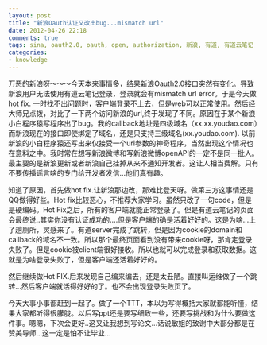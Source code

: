 ```yaml
---
layout: post
title: "新浪Oauth认证又改出bug...mismatch url"
date: 2012-04-26 22:18
comments: true
tags: sina, oauth2.0, oauth, open, authorization, 新浪, 有道, 有道云笔记
categories:
- knowledge
---
```

万恶的新浪呀～～～今天本来事情多，结果新浪Oauth2.0接口突然有变化。导致新浪用户无法使用有道云笔记登录，登录就会有mismatch url error。于是今天做hot fix. 一时找不出问题时，客户端登录不上去，但是web可以正常使用。然后经大师兄点拨，对比了一下两个访问新浪的url,终于发现了不同。原因在于某个新浪小白程序猿写程序出了bug。我的callback地址是四级域名（xx.xx.youdao.com）而新浪现在的接口即使绑定了域名，还是只支持三级域名(xx.youdao.com). 以前新浪的小白程序猿还写出来仅接受一个url参数的神奇程序，当然出现这个情况也在意料之中。我时常在想写新浪微博和写新浪微博openAPI的一定不是同一批人。最主要的是新浪更新或者新浪自己挂掉从来不通知开发者。这让人相当费解。只有不要传播谣言啥的专门给开发者发信...他们真有趣。



知道了原因，首先做hot fix.让新浪那边改，那难比登天呀。做第三方这事情还是QQ做得好些。Hot fix比较恶心，不推荐大家学习。虽然只改了一句code，但是是硬编码。Hot Fix之后，所有的客户端就能正常登录了。但是有道云笔记的页面会最终说..其实你没有认证成功的....但是客户端的确是活着好好的。这是为啥...上了趟厕所，灵感来了。有道server完成了跳转，但是因为cookie的domain和callback的域名不一致。所以那个最终页面看到没有带来cookie呀，那肯定登录失败了。但是cookie被client端很好接收。所以也就可以完成登录和获取数据。这就是为啥登录失败了，但是客户端还活着好好的。


然后继续做Hot FIX.后来发现自己编来编去，还是太丑陋。直接叫运维做了一个跳转...然后客户端就活得好好的了。也不会出现登录失败页了。


今天大事小事都赶到一起了。做了一个TTT，本以为写得概括大家就都能听懂，结果大家都听得很朦胧。以后写ppt还是要写细致一些，还要写挑战和为什么要做这件事。嗯嗯，下次会更好..这又让我想到写论文...话说敏姐的致谢中大部分都是在赞美导师...这一定是怕不让毕业...
